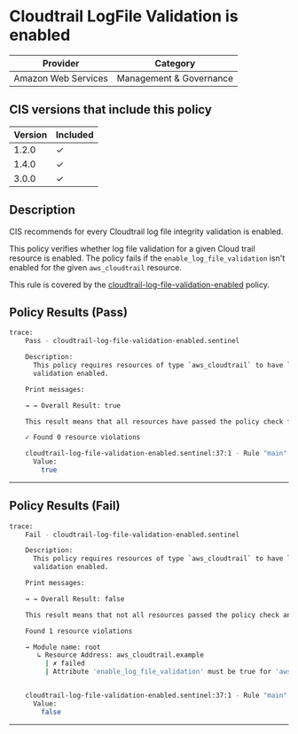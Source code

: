 # Cloudtrail LogFile Validation is enabled

| Provider            | Category                |
|---------------------|-------------------------|
| Amazon Web Services | Management & Governance |

## CIS versions that include this policy

| Version | Included |
|---------|----------|
| 1.2.0   | &check;  |
| 1.4.0   | &check;  |
| 3.0.0   | &check;  |

## Description

CIS recommends for every Cloudtrail log file integrity validation is enabled. 

This policy verifies whether log file validation for a given Cloud trail resource is enabled. 
The policy fails if the `enable_log_file_validation` isn't enabled for the given `aws_cloudtrail` resource.

This rule is covered by the [cloudtrail-log-file-validation-enabled](https://github.com/hashicorp/policy-library-CIS-Policy-Set-for-AWS-Terraform/blob/main/policies/cloudtrail/cloudtrail-log-file-validation-enabled.sentinel) policy.

## Policy Results (Pass)
```bash
trace:
    Pass - cloudtrail-log-file-validation-enabled.sentinel

    Description:
      This policy requires resources of type `aws_cloudtrail` to have log file
      validation enabled.

    Print messages:

    → → Overall Result: true

    This result means that all resources have passed the policy check for the policy cloudtrail-log-file-validation-enabled.

    ✓ Found 0 resource violations

    cloudtrail-log-file-validation-enabled.sentinel:37:1 - Rule "main"
      Value:
        true

```

---

## Policy Results (Fail)
```bash
trace:
    Fail - cloudtrail-log-file-validation-enabled.sentinel

    Description:
      This policy requires resources of type `aws_cloudtrail` to have log file
      validation enabled.

    Print messages:

    → → Overall Result: false

    This result means that not all resources passed the policy check and the protected behavior is not allowed for the policy cloudtrail-log-file-validation-enabled.

    Found 1 resource violations

    → Module name: root
       ↳ Resource Address: aws_cloudtrail.example
         | ✗ failed
         | Attribute 'enable_log_file_validation' must be true for 'aws_cloudtrail' resources. Refer to https://docs.aws.amazon.com/securityhub/latest/userguide/cloudtrail-controls.html#cloudtrail-4 for more details.


    cloudtrail-log-file-validation-enabled.sentinel:37:1 - Rule "main"
      Value:
        false

```
---